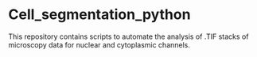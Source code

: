 # Cell_segmentation_python

This repository contains scripts to automate the analysis of .TIF stacks of microscopy data for nuclear and cytoplasmic channels. 
